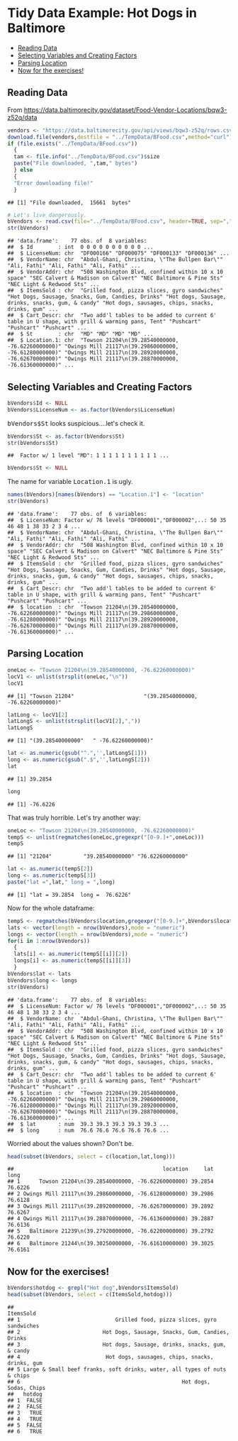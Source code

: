 Tidy Data Example: Hot Dogs in Baltimore
================

-   [Reading Data](#reading-data)
-   [Selecting Variables and Creating Factors](#selecting-variables-and-creating-factors)
-   [Parsing Location](#parsing-location)
-   [Now for the exercises!](#now-for-the-exercises)

Reading Data
------------

From <https://data.baltimorecity.gov/dataset/Food-Vendor-Locations/bqw3-z52q/data>

``` r
vendors <- "https://data.baltimorecity.gov/api/views/bqw3-z52q/rows.csv?accessType=DOWNLOAD"
download.file(vendors,destfile = "../TempData/BFood.csv",method="curl")
if (file.exists("../TempData/BFood.csv"))
  {
  tam <- file.info("../TempData/BFood.csv")$size
  paste("File downloaded, ",tam," bytes")
  } else
  {
  "Error downloading file!"
  }
```

    ## [1] "File downloaded,  15661  bytes"

``` r
# Let's live dangerously.
bVendors <- read.csv(file="../TempData/BFood.csv", header=TRUE, sep=",", stringsAsFactors=FALSE)
str(bVendors)
```

    ## 'data.frame':    77 obs. of  8 variables:
    ##  $ Id        : int  0 0 0 0 0 0 0 0 0 0 ...
    ##  $ LicenseNum: chr  "DF000166" "DF000075" "DF000133" "DF000136" ...
    ##  $ VendorName: chr  "Abdul-Ghani, Christina, \"The Bullpen Bar\"" "Ali, Fathi" "Ali, Fathi" "Ali, Fathi" ...
    ##  $ VendorAddr: chr  "508 Washington Blvd, confined within 10 x 10 space" "SEC Calvert & Madison on Calvert" "NEC Baltimore & Pine Sts" "NEC Light & Redwood Sts" ...
    ##  $ ItemsSold : chr  "Grilled food, pizza slices, gyro sandwiches" "Hot Dogs, Sausage, Snacks, Gum, Candies, Drinks" "Hot dogs, Sausage, drinks, snacks, gum, & candy" "Hot dogs, sausages, chips, snacks, drinks, gum" ...
    ##  $ Cart_Descr: chr  "Two add'l tables to be added to current 6' table in U shape, with grill & warming pans, Tent" "Pushcart" "Pushcart" "Pushcart" ...
    ##  $ St        : chr  "MD" "MD" "MD" "MD" ...
    ##  $ Location.1: chr  "Towson 21204\n(39.28540000000, -76.62260000000)" "Owings Mill 21117\n(39.29860000000, -76.61280000000)" "Owings Mill 21117\n(39.28920000000, -76.62670000000)" "Owings Mill 21117\n(39.28870000000, -76.61360000000)" ...

Selecting Variables and Creating Factors
----------------------------------------

``` r
bVendors$Id <- NULL
bVendors$LicenseNum <- as.factor(bVendors$LicenseNum)
```

<tt>bVendors$St</tt> looks suspicious....let's check it.

``` r
bVendors$St <- as.factor(bVendors$St)
str(bVendors$St)
```

    ##  Factor w/ 1 level "MD": 1 1 1 1 1 1 1 1 1 1 ...

``` r
bVendors$St <- NULL
```

The name for variable <tt>Location.1</tt> is ugly.

``` r
names(bVendors)[names(bVendors) == "Location.1"] <- "location"
str(bVendors)
```

    ## 'data.frame':    77 obs. of  6 variables:
    ##  $ LicenseNum: Factor w/ 76 levels "DF000001","DF000002",..: 50 35 46 48 1 38 33 2 3 4 ...
    ##  $ VendorName: chr  "Abdul-Ghani, Christina, \"The Bullpen Bar\"" "Ali, Fathi" "Ali, Fathi" "Ali, Fathi" ...
    ##  $ VendorAddr: chr  "508 Washington Blvd, confined within 10 x 10 space" "SEC Calvert & Madison on Calvert" "NEC Baltimore & Pine Sts" "NEC Light & Redwood Sts" ...
    ##  $ ItemsSold : chr  "Grilled food, pizza slices, gyro sandwiches" "Hot Dogs, Sausage, Snacks, Gum, Candies, Drinks" "Hot dogs, Sausage, drinks, snacks, gum, & candy" "Hot dogs, sausages, chips, snacks, drinks, gum" ...
    ##  $ Cart_Descr: chr  "Two add'l tables to be added to current 6' table in U shape, with grill & warming pans, Tent" "Pushcart" "Pushcart" "Pushcart" ...
    ##  $ location  : chr  "Towson 21204\n(39.28540000000, -76.62260000000)" "Owings Mill 21117\n(39.29860000000, -76.61280000000)" "Owings Mill 21117\n(39.28920000000, -76.62670000000)" "Owings Mill 21117\n(39.28870000000, -76.61360000000)" ...

Parsing Location
----------------

``` r
oneLoc <- "Towson 21204\n(39.28540000000, -76.62260000000)"
locV1 <- unlist(strsplit(oneLoc,"\n"))
locV1
```

    ## [1] "Towson 21204"                      "(39.28540000000, -76.62260000000)"

``` r
latLong <- locV1[2]
latLongS <- unlist(strsplit(locV1[2],","))
latLongS
```

    ## [1] "(39.28540000000"   " -76.62260000000)"

``` r
lat <- as.numeric(gsub("^.",'',latLongS[1]))
long <- as.numeric(gsub(".$",'',latLongS[2]))
lat
```

    ## [1] 39.2854

``` r
long
```

    ## [1] -76.6226

That was truly horrible. Let's try another way:

``` r
oneLoc <- "Towson 21204\n(39.28540000000, -76.62260000000)"
tempS <- unlist(regmatches(oneLoc,gregexpr("[0-9.]+",oneLoc)))
tempS
```

    ## [1] "21204"          "39.28540000000" "76.62260000000"

``` r
lat <- as.numeric(tempS[2])
long <- as.numeric(tempS[3])
paste("lat =",lat," long = ",long)
```

    ## [1] "lat = 39.2854  long =  76.6226"

Now for the whole dataframe:

``` r
tempS <- regmatches(bVendors$location,gregexpr("[0-9.]+",bVendors$location))
lats <- vector(length = nrow(bVendors),mode = "numeric")
longs <- vector(length = nrow(bVendors),mode = "numeric")
for(i in 1:nrow(bVendors)) 
  {
  lats[i] <- as.numeric(tempS[[i]][2])
  longs[i] <- as.numeric(tempS[[i]][3])
  }
bVendors$lat <- lats
bVendors$long <- longs
str(bVendors)
```

    ## 'data.frame':    77 obs. of  8 variables:
    ##  $ LicenseNum: Factor w/ 76 levels "DF000001","DF000002",..: 50 35 46 48 1 38 33 2 3 4 ...
    ##  $ VendorName: chr  "Abdul-Ghani, Christina, \"The Bullpen Bar\"" "Ali, Fathi" "Ali, Fathi" "Ali, Fathi" ...
    ##  $ VendorAddr: chr  "508 Washington Blvd, confined within 10 x 10 space" "SEC Calvert & Madison on Calvert" "NEC Baltimore & Pine Sts" "NEC Light & Redwood Sts" ...
    ##  $ ItemsSold : chr  "Grilled food, pizza slices, gyro sandwiches" "Hot Dogs, Sausage, Snacks, Gum, Candies, Drinks" "Hot dogs, Sausage, drinks, snacks, gum, & candy" "Hot dogs, sausages, chips, snacks, drinks, gum" ...
    ##  $ Cart_Descr: chr  "Two add'l tables to be added to current 6' table in U shape, with grill & warming pans, Tent" "Pushcart" "Pushcart" "Pushcart" ...
    ##  $ location  : chr  "Towson 21204\n(39.28540000000, -76.62260000000)" "Owings Mill 21117\n(39.29860000000, -76.61280000000)" "Owings Mill 21117\n(39.28920000000, -76.62670000000)" "Owings Mill 21117\n(39.28870000000, -76.61360000000)" ...
    ##  $ lat       : num  39.3 39.3 39.3 39.3 39.3 ...
    ##  $ long      : num  76.6 76.6 76.6 76.6 76.6 ...

Worried about the values shown? Don't be.

``` r
head(subset(bVendors, select = c(location,lat,long)))
```

    ##                                               location     lat    long
    ## 1      Towson 21204\n(39.28540000000, -76.62260000000) 39.2854 76.6226
    ## 2 Owings Mill 21117\n(39.29860000000, -76.61280000000) 39.2986 76.6128
    ## 3 Owings Mill 21117\n(39.28920000000, -76.62670000000) 39.2892 76.6267
    ## 4 Owings Mill 21117\n(39.28870000000, -76.61360000000) 39.2887 76.6136
    ## 5   Baltimore 21239\n(39.27920000000, -76.62200000000) 39.2792 76.6220
    ## 6   Baltimore 21244\n(39.30250000000, -76.61610000000) 39.3025 76.6161

Now for the exercises!
----------------------

``` r
bVendors$hotdog <- grepl("Hot dog",bVendors$ItemsSold)
head(subset(bVendors, select = c(ItemsSold,hotdog)))
```

    ##                                                                  ItemsSold
    ## 1                              Grilled food, pizza slices, gyro sandwiches
    ## 2                          Hot Dogs, Sausage, Snacks, Gum, Candies, Drinks
    ## 3                          Hot dogs, Sausage, drinks, snacks, gum, & candy
    ## 4                           Hot dogs, sausages, chips, snacks, drinks, gum
    ## 5 Large & Small beef franks, soft drinks, water, all types of nuts & chips
    ## 6                                                   Hot dogs, Sodas, Chips
    ##   hotdog
    ## 1  FALSE
    ## 2  FALSE
    ## 3   TRUE
    ## 4   TRUE
    ## 5  FALSE
    ## 6   TRUE

